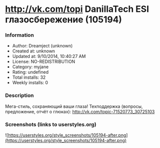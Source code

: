 # http://vk.com/topi DanillaTech ESI глазосбережение (105194)

### Information
- Author: Dreamject (unknown)
- Created at: unknown
- Updated at: 9/10/2014, 10:40:27 AM
- License: NO-REDISTRIBUTION
- Category: myjane
- Rating: undefined
- Total installs: 32
- Weekly installs: 0


### Description
Мега-стиль, сохраняющий ваши глаза! 
Техподдержка (вопросы, предложение, отчёт о глюках): http://vk.com/topic-71520773_30725103


### Screenshots (links to userstyles.org)
![https://userstyles.org/style_screenshots/105194-after.png](https://userstyles.org/style_screenshots/105194-after.png)


